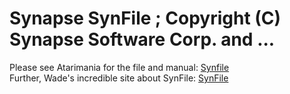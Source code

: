 # Synapse SynFile ; Copyright (C) Synapse Software Corp. and ...  
Please see Atarimania for the file and manual: [Synfile](http://www.atarimania.com/utility-atari-400-800-xl-xe-synfile_15764.html)  
Further, Wade's incredible site about SynFile: [SynFile](http://inverseatascii.info/2014/12/16/s1e6-synapse-synfile/)  
